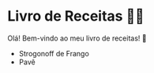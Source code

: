 # Livro de Receitas :man_cook:

Olá!
Bem-vindo ao meu livro de receitas! :cookie:

- Strogonoff de Frango
- Pavê
